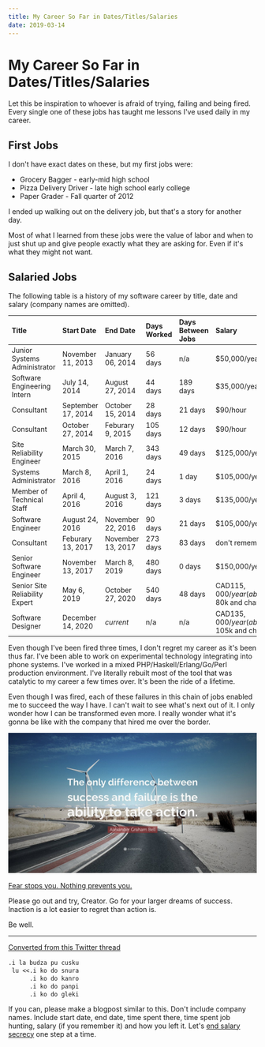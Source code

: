 ```yaml
---
title: My Career So Far in Dates/Titles/Salaries
date: 2019-03-14
---
```


# My Career So Far in Dates/Titles/Salaries

Let this be inspiration to whoever is afraid of trying, failing and being fired.
Every single one of these jobs has taught me lessons I've used daily in my
career.

## First Jobs

I don't have exact dates on these, but my first jobs were:

- Grocery Bagger - early-mid high school
- Pizza Delivery Driver - late high school early college
- Paper Grader - Fall quarter of 2012

I ended up walking out on the delivery job, but that's a story for another day.

Most of what I learned from these jobs were the value of labor and when to just
shut up and give people exactly what they are asking for. Even if it's what they
might not want.

## Salaried Jobs

The following table is a history of my software career by title, date and salary
(company names are omitted).

| Title | Start Date | End Date | Days Worked | Days Between Jobs | Salary | How I Left |
|:----- |:---------- |:-------- |:----------- |:----------------- |:------ |:---------- |
| Junior Systems Administrator | November 11, 2013 | January 06, 2014 | 56 days | n/a | $50,000/year | Terminated |
| Software Engineering Intern | July 14, 2014 | August 27, 2014 | 44 days | 189 days | $35,000/year | Terminated |
| Consultant | September 17, 2014 | October 15, 2014 | 28 days | 21 days | $90/hour | Contract Lapsed |
| Consultant | October 27, 2014 | Feburary 9, 2015 | 105 days | 12 days | $90/hour | Contract Lapsed |
| Site Reliability Engineer | March 30, 2015 | March 7, 2016 | 343 days | 49 days | $125,000/year | Demoted |
| Systems Administrator | March 8, 2016 | April 1, 2016 | 24 days | 1 day | $105,000/year | Bad terms |
| Member of Technical Staff | April 4, 2016 | August 3, 2016 | 121 days | 3 days | $135,000/year | Bad terms |
| Software Engineer | August 24, 2016 | November 22, 2016 | 90 days | 21 days | $105,000/year | Terminated |
| Consultant | Feburary 13, 2017 | November 13, 2017 | 273 days | 83 days | don't remember | Hired |
| Senior Software Engineer | November 13, 2017 | March 8, 2019 | 480 days | 0 days | $150,000/year | Voulntary quit |
| Senior Site Reliability Expert | May 6, 2019 | October 27, 2020 | 540 days | 48 days | CAD$115,000/year (about USD$ 80k and change) | n/a |
| Software Designer | December 14, 2020 | *current* | n/a | n/a | CAD$135,000/year (about USD$ 105k and change) | n/a |

Even though I've been fired three times, I don't regret my career as it's been
thus far. I've been able to work on experimental technology integrating into
phone systems. I've worked in a mixed PHP/Haskell/Erlang/Go/Perl production
environment. I've literally rebuilt most of the tool that was catalytic to my
career a few times over. It's been the ride of a lifetime.

Even though I was fired, each of these failures in this chain of jobs enabled me
to succeed the way I have. I can't wait to see what's next out of it. I only
wonder how I can be transformed even more. I really wonder what it's gonna be
like with the company that hired me over the border.

![](/static/img/my-career.jpeg)

[Fear stops you. Nothing prevents you.](https://twitter.com/theprincessxena/status/1106119712025382912?s=21)

Please go out and try, Creator. Go for your larger dreams of success. Inaction is a lot easier to regret than action is.

Be well.

---

[Converted from this Twitter thread](https://twitter.com/theprincessxena/status/1106302720346980352)

```
.i la budza pu cusku
 lu <<.i ko do snura
      .i ko do kanro
      .i ko do panpi
      .i ko do gleki
```

If you can, please make a blogpost similar to this. Don't include company names.
Include start date, end date, time spent there, time spent job hunting, salary
(if you remember it) and how you left it. Let's [end salary
secrecy](https://thegirlpowercode.com/2018/09/12/is-salary-secrecy-coming-to-an-end/)
one step at a time.
